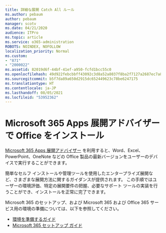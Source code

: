 ```yaml
---
title: 詳細な展開 Catch All ルール
ms.author: pebaum
author: pebaum
manager: scotv
ms.date: 04/21/2020
audience: ITPro
ms.topic: article
ms.service: o365-administration
ROBOTS: NOINDEX, NOFOLLOW
localization_priority: Normal
ms.custom:
- "871"
- "2000022"
ms.assetid: 82019d6f-44bf-41ef-a950-fcfd1bcc55c0
ms.openlocfilehash: 49d922febcbbff43092c3d8a52a8037f8ba2f7127a2687ec7a85094c76e63400
ms.sourcegitcommit: b5f7da89a650d2915dc652449623c78be6247175
ms.translationtype: HT
ms.contentlocale: ja-JP
ms.lasthandoff: 08/05/2021
ms.locfileid: "53952362"
---
```

# <a name="install-office-with-the-microsoft-365-apps-deployment-advisor"></a>Microsoft 365 Apps 展開アドバイザーで Office をインストール

[Microsoft 365 Apps 展開アドバイザー](https://go.microsoft.com/fwlink/?linkid=2145748) を利用すると、Word、Excel、PowerPoint、OneNote などの Office 製品の最新バージョンをユーザーのデバイスで実行することができます。
  
簡単なセルフ インストールや管理ツールを使用したエンタープライズ展開など、さまざまな展開方法に関するガイダンスが提供されます。 この手順ではユーザーの環境評価、特定の展開要件の把握、必要なサポート ツールの実装を行うことができ、インストールを正常に完了できます。
  
Microsoft 365 のセットアップ、および Microsoft 365 および Office 365 サービス用の環境の準備については、以下を参照してください。

- [環境を準備するガイド](https://go.microsoft.com/fwlink/?linkid=2005213)
- [Microsoft 365 セットアップ ガイド](https://go.microsoft.com/fwlink/?linkid=2072646)
